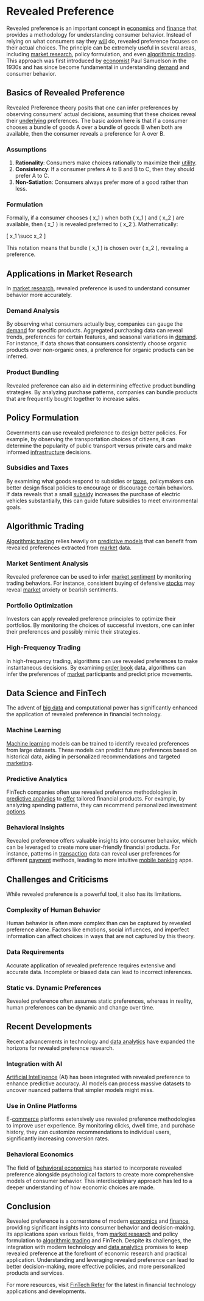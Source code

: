 # Revealed Preference

Revealed preference is an important concept in [economics](../e/economics.md) and [finance](../f/finance.md) that provides a methodology for understanding consumer behavior. Instead of relying on what consumers say they [will](../w/will.md) do, revealed preference focuses on their actual choices. The principle can be extremely useful in several areas, including [market research](../m/market_research.md), policy formulation, and even [algorithmic trading](../a/accountability.md). This approach was first introduced by [economist](../e/economist.md) Paul Samuelson in the 1930s and has since become fundamental in understanding [demand](../d/demand.md) and consumer behavior.

## Basics of Revealed Preference

Revealed Preference theory posits that one can infer preferences by observing consumers' actual decisions, assuming that these choices reveal their [underlying](../u/underlying.md) preferences. The basic axiom here is that if a consumer chooses a bundle of goods A over a bundle of goods B when both are available, then the consumer reveals a preference for A over B.

### Assumptions

1. **Rationality**: Consumers make choices rationally to maximize their [utility](../u/utility.md).
2. **Consistency**: If a consumer prefers A to B and B to C, then they should prefer A to C.
3. **Non-Satiation**: Consumers always prefer more of a good rather than less.

### Formulation

Formally, if a consumer chooses \( x_1 \) when both \( x_1 \) and \( x_2 \) are available, then \( x_1 \) is revealed preferred to \( x_2 \). Mathematically:

\[ x_1 \succ x_2 \]

This notation means that bundle \( x_1 \) is chosen over \( x_2 \), revealing a preference.

## Applications in Market Research

In [market research](../m/market_research.md), revealed preference is used to understand consumer behavior more accurately.

### Demand Analysis

By observing what consumers actually buy, companies can gauge the [demand](../d/demand.md) for specific products. Aggregated purchasing data can reveal trends, preferences for certain features, and seasonal variations in [demand](../d/demand.md). For instance, if data shows that consumers consistently choose organic products over non-organic ones, a preference for organic products can be inferred.

### Product Bundling

Revealed preference can also aid in determining effective product bundling strategies. By analyzing purchase patterns, companies can bundle products that are frequently bought together to increase sales.

## Policy Formulation

Governments can use revealed preference to design better policies. For example, by observing the transportation choices of citizens, it can determine the popularity of public transport versus private cars and make informed [infrastructure](../i/infrastructure.md) decisions.

### Subsidies and Taxes

By examining what goods respond to subsidies or [taxes](../t/taxes.md), policymakers can better design fiscal policies to encourage or discourage certain behaviors. If data reveals that a small [subsidy](../s/subsidy.md) increases the purchase of electric vehicles substantially, this can guide future subsidies to meet environmental goals.

## Algorithmic Trading

[Algorithmic trading](../a/accountability.md) relies heavily on [predictive models](../p/predictive_models_in_trading.md) that can benefit from revealed preferences extracted from [market](../m/market.md) data.

### Market Sentiment Analysis

Revealed preference can be used to infer [market sentiment](../m/market_sentiment.md) by monitoring trading behaviors. For instance, consistent buying of defensive [stocks](../s/stock.md) may reveal [market](../m/market.md) anxiety or bearish sentiments.

### Portfolio Optimization

Investors can apply revealed preference principles to optimize their portfolios. By monitoring the choices of successful investors, one can infer their preferences and possibly mimic their strategies.

### High-Frequency Trading

In high-frequency trading, algorithms can use revealed preferences to make instantaneous decisions. By examining [order book](../o/order_book.md) data, algorithms can infer the preferences of [market](../m/market.md) participants and predict price movements.

## Data Science and FinTech

The advent of [big data](../b/big_data_in_trading.md) and computational power has significantly enhanced the application of revealed preference in financial technology.

### Machine Learning

[Machine learning](../m/machine_learning.md) models can be trained to identify revealed preferences from large datasets. These models can predict future preferences based on historical data, aiding in personalized recommendations and targeted [marketing](../m/marketing.md).

### Predictive Analytics

FinTech companies often use revealed preference methodologies in [predictive analytics](../p/predictive_analytics.md) to [offer](../o/offer.md) tailored financial products. For example, by analyzing spending patterns, they can recommend personalized investment [options](../o/options.md).

### Behavioral Insights

Revealed preference offers valuable insights into consumer behavior, which can be leveraged to create more user-friendly financial products. For instance, patterns in [transaction](../t/transaction.md) data can reveal user preferences for different [payment](../p/payment.md) methods, leading to more intuitive [mobile banking](../m/mobile_banking.md) apps.

## Challenges and Criticisms

While revealed preference is a powerful tool, it also has its limitations.

### Complexity of Human Behavior

Human behavior is often more complex than can be captured by revealed preference alone. Factors like emotions, social influences, and imperfect information can affect choices in ways that are not captured by this theory.

### Data Requirements

Accurate application of revealed preference requires extensive and accurate data. Incomplete or biased data can lead to incorrect inferences.

### Static vs. Dynamic Preferences

Revealed preference often assumes static preferences, whereas in reality, human preferences can be dynamic and change over time.

## Recent Developments

Recent advancements in technology and [data analytics](../d/data_analytics.md) have expanded the horizons for revealed preference research.

### Integration with AI

[Artificial Intelligence](../a/artificial_intelligence_in_trading.md) (AI) has been integrated with revealed preference to enhance predictive accuracy. AI models can process massive datasets to uncover nuanced patterns that simpler models might miss.

### Use in Online Platforms

E-[commerce](../c/commerce.md) platforms extensively use revealed preference methodologies to improve user experience. By monitoring clicks, dwell time, and purchase history, they can customize recommendations to individual users, significantly increasing conversion rates.

### Behavioral Economics

The field of [behavioral economics](../b/behavioral_economics.md) has started to incorporate revealed preference alongside psychological factors to create more comprehensive models of consumer behavior. This interdisciplinary approach has led to a deeper understanding of how economic choices are made.

## Conclusion

Revealed preference is a cornerstone of modern [economics](../e/economics.md) and [finance](../f/finance.md), providing significant insights into consumer behavior and decision-making. Its applications span various fields, from [market research](../m/market_research.md) and policy formulation to [algorithmic trading](../a/accountability.md) and FinTech. Despite its challenges, the integration with modern technology and [data analytics](../d/data_analytics.md) promises to keep revealed preference at the forefront of economic research and practical application. Understanding and leveraging revealed preference can lead to better decision-making, more effective policies, and more personalized products and services.

For more resources, visit [FinTech Refer](https://www.fintechrefer.com) for the latest in financial technology applications and developments.